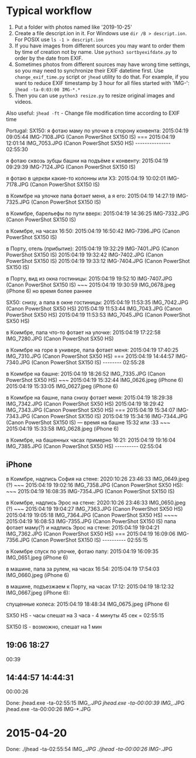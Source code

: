 Typical workflow
================

1. Put a folder with photos named like '2019-10-25'
2. Create a file descript.ion in it. For Windows use `dir /B > descript.ion`. For POSIX use `ls -1 > descript.ion`
3. If you have images from different sources you may want to order them by time of creation not by name. Use `python3 sortbyexifdate.py` to order by the date from EXIF.
4. Sometimes photos from different sources may have wrong time settings, so you may need to synchronize their EXIF datetime first. Use `change_exif_time.py` script or
`jhead` utility to do that.
For example, if you want to reduce EXIF timestamp by 3 hour for all files started with 'IMG-':
```jhead -ta-0:03:00 IMG-*.*```
5. Then you can use `python3 resize.py` to resize original images and videos.


Also useful:
```jhead -ft``` - Change file modification time according to EXIF time


Portugal:
SX150:
я фотаю маму по улочке в сторону конвента:
    2015:04:19 09:05:44 IMG-7108.JPG (Canon PowerShot SX150 IS)
    ===
    2015:04:19 12:01:14 IMG_7053.JPG (Canon PowerShot SX50 HS)
    ---------------
    02:55:30

я фотаю сквозь зубцы башни на подъёме к конвенту:
    2015:04:19 09:29:39 IMG-7124.JPG (Canon PowerShot SX150 IS)

я фотаю в церкви какие-то колонны или ХЗ:
    2015:04:19 10:02:01 IMG-7178.JPG (Canon PowerShot SX150 IS)

в Коимбре на улочке папа фотает меня, а я его:
    2015:04:19 14:27:19 IMG-7325.JPG (Canon PowerShot SX150 IS)

в Коимбре, барельефы по пути вверх:
    2015:04:19 14:36:25 IMG-7332.JPG (Canon PowerShot SX150 IS)

в Коимбре, на часах 16:50:
    2015:04:19 16:50:42 IMG-7396.JPG (Canon PowerShot SX150 IS)

в Порту, отель (прибытие):
    2015:04:19 19:32:29 IMG-7401.JPG (Canon PowerShot SX150 IS)
    2015:04:19 19:32:42 IMG-7402.JPG (Canon PowerShot SX150 IS)
    2015:04:19 19:33:12 IMG-7404.JPG (Canon PowerShot SX150 IS)

в Порту, вид из окна гостиницы:
    2015:04:19 19:52:10 IMG-7407.JPG (Canon PowerShot SX150 IS)
    ~~~
    2015:04:19 19:30:59 IMG_0678.jpeg (iPhone 6) но время более раннее

SX50:
снизу, а папа в окне гостиницы:
2015:04:19 11:53:35 IMG_7042.JPG (Canon PowerShot SX50 HS)
2015:04:19 11:53:44 IMG_7043.JPG (Canon PowerShot SX50 HS)
2015:04:19 11:53:53 IMG_7045.JPG (Canon PowerShot SX50 HS)

в Коимбре, папа что-то фотает на улочке:
    2015:04:19 17:22:58 IMG_7280.JPG (Canon PowerShot SX50 HS)

в Коимбре на горе в универе, папа фотает меня:
    2015:04:19 17:40:25 IMG_7310.JPG (Canon PowerShot SX50 HS)
    ===
    2015:04:19 14:44:57 IMG-7340.JPG (Canon PowerShot SX150 IS)
    --------
    02:55:28

в Коимбре на башне:
    2015:04:19 18:26:52 IMG_7335.JPG (Canon PowerShot SX50 HS)
    ~~~
    2015:04:19 15:32:44 IMG_0626.jpeg (iPhone 6)
    2015:04:19 15:33:05 IMG_0627.jpeg (iPhone 6)

в Коимбре на башне, папа снизу фотает меня:
    2015:04:19 18:29:38 IMG_7342.JPG (Canon PowerShot SX50 HS)
    2015:04:19 18:29:42 IMG_7343.JPG (Canon PowerShot SX50 HS)
    ===
    2015:04:19 15:34:07 IMG-7343.JPG (Canon PowerShot SX150 IS)
    2015:04:19 15:34:16 IMG-7344.JPG (Canon PowerShot SX150 IS) — время на башне 15:32 или :33
    ~~~
    2015:04:19 15:33:58 IMG_0628.jpeg (iPhone 6)

в Коимбре, на башенных часах примерно 16:21:
    2015:04:19 19:16:04 IMG_7385.JPG (Canon PowerShot SX50 HS)
    ----------
    02:55:04

iPhone
------
в Коимбре, надпись София на стене:
    2020:10:26 23:46:33 IMG_0649.jpeg (?)
    ~~~
    2015:04:19 19:02:16 IMG_7358.JPG (Canon PowerShot SX50 HS):
    ~~~
    2015:04:19 16:08:35 IMG-7354.JPG (Canon PowerShot SX150 IS)

в Коимбре, надпись Эрос на стене:
    2020:10:26 23:46:33 IMG_0650.jpeg (?)
    ~~~
    2015:04:19 19:04:27 IMG_7363.JPG (Canon PowerShot SX50 HS)
    2015:04:19 19:05:18 IMG_7364.JPG (Canon PowerShot SX50 HS)
    ~~~~
    2015:04:19 16:08:53 IMG-7355.JPG (Canon PowerShot SX150 IS)
    папа фотает маму(?) и надпись Эрос на стене:
    2015:04:19 19:04:21 IMG_7362.JPG (Canon PowerShot SX50 HS)
    ===
    2015:04:19 16:09:06 IMG-7356.JPG (Canon PowerShot SX150 IS)
    ----------
    02:55:15

в Коимбре спуск по улочке, фотаю папу:
    2015:04:19 16:09:35 IMG_0651.jpeg (iPhone 6)

в машине, папа за рулем, на часах 16:54:
    2015:04:19 17:54:03 IMG_0660.jpeg (iPhone 6)

в машине, подъезжаем к Порту, на часах 17:12:
    2015:04:19 18:12:32 IMG_0667.jpeg (iPhone 6):

спущенные колеса:
    2015:04:19 18:48:34 IMG_0675.jpeg (iPhone 6)


SX50 HS - часы спешат на 3 часа - 4 минуты 45 сек = 02:55:15

SX150 IS - возможно, спешат на 1 мин

19:06
18:27
-----
00:39

14:44:57
14:44:31
---------
00:00:26


Done:
jhead.exe -ta-02:55:15 IMG_*.JPG
jhead.exe -ta-00:00:39 IMG_*.JPG
jhead.exe -ta-00:00:26 IMG-*.JPG

2015-04-20
==========

Done:
./jhead -ta-02:55:54 IMG_*.JPG
./jhead -ta-00:00:26 IMG-*.JPG
